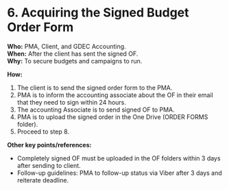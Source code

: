 # 6. Acquiring the Signed Budget Order Form

**Who:** PMA, Client, and GDEC Accounting. \
**When:** After the client has sent the signed OF. \
**Why:**  To secure budgets and campaigns to run.&#x20;

**How:**&#x20;

1. The client is to send the signed order form to the PMA.&#x20;
2. PMA is to inform the accounting associate about the OF in their email that they need to sign within 24 hours.&#x20;
3. The accounting Associate is to send signed OF to PMA.&#x20;
4. PMA is to upload the signed order in the One Drive (ORDER FORMS folder).&#x20;
5. Proceed to step 8.&#x20;

**Other key points/references:**&#x20;

* Completely signed OF must be uploaded in the OF folders within 3 days after sending to client.&#x20;
* Follow-up guidelines: PMA to follow-up status via Viber after 3 days and reiterate deadline.&#x20;

&#x20;
